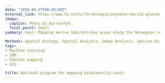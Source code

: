 ```yaml
---
date: "2016-04-27T00:00:00Z"
external_link: https://www.hi.no/hi/forskning/prosjekter/marine-grunnkart-i-kystsonen
image:
  caption: Photo by Kartverket.
  focal_point: Smart
summary: Goal: Mapping marine habitats/key areas along the Norwegian coast, including kelp forests, seagrass meadows, soft sediments in the litoral zone, carbonate sand deposits, ice marginal deposits, oyster areas, scallop populations and spawning areas for fish

Methods: Spatial Ecology, Spatial Analysis, Image Analysis, Species Distribution Modeling, Field Observations, Predictive Modeling, Photo-identification, Field Mapping, Field Sampling, GIS, Geographical Information Systems  `external_link`.
tags:
- Machine Learning
- SDM
- Habitat mapping
- GIS

title: National program for mapping biodiversity-coast
---
```


